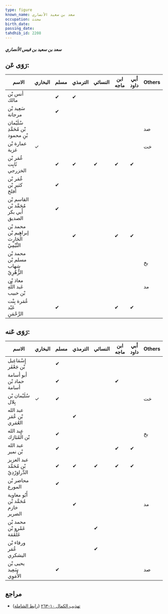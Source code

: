 ```yaml
---
type: figure
known_name: سعد بن سعيد الأنصاري
occupation: محدث
birth_date:
passing_date:
tahdhib_id: 2208
---
```

##### سعد بن سعيد بن قيس الأنصاري

## رَوَى عَن:
| الاسم                                      | البخاري | مسلم | الترمذي | النسائي | ابن ماجه | أبي داود | Others |
| ------------------------------------------ | ------- | ---- | ------- | ------- | -------- | -------- | ------ |
| أنس بْن مالك                               |         | ✔    | ✔       |         |          |          |        |
| سَعِيد بْن مرجانة                          |         | ✔    |         |         |          |          |        |
| سُلَيْمان بْن مُحَمَّدِ بْنِ محمود         |         |      |         |         |          |          | صد     |
| عمارة بْن غزية                             | ✓       |      |         |         |          |          | خت     |
| عُمَر بْن ثَابِت الخزرجي                   |         | ✔    | ✔       | ✔       | ✔        | ✔        |        |
| عُمَر بْن كثير بْن أفلح                    |         | ✔    |         |         |          |          |        |
| القاسم بْن مُحَمَّد بْن أَبي بكر الصديق    |         | ✔    |         |         |          |          |        |
| محمد بْن إبراهيم بْن الْحَارِث التَّيْمِيّ |         |      | ✔       |         | ✔        | ✔        |        |
| محمد بْن مسلم بْن شهاب الزُّهْرِيّ         |         |      |         |         |          |          | بخ     |
| معاذ بْن عَبد اللَّهِ بْن خبيب             |         |      |         |         |          |          | مد     |
| عُمَرة بِنْت عَبْد الرَّحْمَنِ             |         | ✔    |         |         | ✔        | ✔        |        |
## رَوَى عَنه:
| الاسم                                   | البخاري | مسلم | الترمذي | النسائي | ابن ماجه | أبي داود | Others |
| --------------------------------------- | ------- | ---- | ------- | ------- | -------- | -------- | ------ |
| إِسْمَاعِيل بْن جَعْفَر                 |         | ✔    |         |         |          |          |        |
| أبو أسامة حماد بْن أسامة                |         | ✔    |         |         | ✔        |          |        |
| سُلَيْمان بْن بِلال                     | ✓       | ✔    |         |         |          |          | خت     |
| عبد الله بْن عُمَر العُمَري             |         |      | ✔       |         |          |          |        |
| عبد الله بْن الْمُبَارَك                |         | ✔    |         |         |          |          | بخ     |
| عبد الله بْن نمير                       |         | ✔    |         |         | ✔        | ✔        |        |
| عبد العزيز بْن مُحَمَّد الدَّراوَرْدِيّ |         | ✔    | ✔       | ✔       | ✔        | ✔        |        |
| محاضر بْن المورع                        |         | ✔    |         |         |          |          |        |
| أَبُو معاوية مُحَمَّد بْن خازم الضرير   |         |      | ✔       |         |          |          | مد     |
| محمد بْن عَمْرو بْن عَلْقَمَة           |         |      |         | ✔       |          |          |        |
| ورقاء بْن عُمَر اليشكري                 |         |      |         | ✔       |          |          |        |
| يحيى بْن سَعِيد الأُمَوِي               |         | ✔    |         |         |          |          | صد     |
## مراجع
- [تهذيب الكمال ١٠-٢٦٣](obsidian://open?vault=Tahdhib-al-Kamal&file=Figures/٢٢٠٨-سعد%20بن%20سعيد%20بن%20قيس%20الأنصاري) ([رابط الشاملة](https://shamela.ws/book/3722/5035))